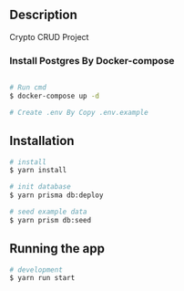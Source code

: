 ## Description

Crypto CRUD Project

### Install Postgres By Docker-compose
```bash

# Run cmd
$ docker-compose up -d

# Create .env By Copy .env.example
```


## Installation

```bash
# install
$ yarn install

# init database
$ yarn prisma db:deploy

# seed example data
$ yarn prism db:seed

```

## Running the app

```bash
# development
$ yarn run start

```
